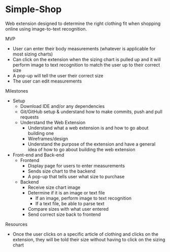 # Simple-Shop
Web extension designed to determine the right clothing fit when shopping online using image-to-text recognition.

MVP
- User can enter their body measurements (whatever is applicable for most sizing charts)
- Can click on the extension when the sizing chart is pulled up and it will perform image to text recognition to match the user up to their correct size
- A pop-up will tell the user their correct size
- The user can edit measurements


Milestones
- Setup
	- Download IDE and/or any dependencies
	- Git/GitHub setup & understand how to make commits, push and pull requests
	- Understand the Web Extension
		- Understand what a web extension is and how to go about building one
		- Wireframes/design
		- Understand the purpose of the extension and have a general idea of how to go about building the web extension
- Front-end and Back-end
	- Frontend
		- Display page for users to enter measurements
		- Sends size chart to the backend
		- A pop-up that tells user what size to purchase
	- Backend
		- Receive size chart image
		- Determine if it is an image or text file
			- If an image, perform image to text recognition
			- If a text file, be able to parse text
		- Compare sizes with what user entered
		- Send correct size back to frontend

Resources
- Once the user clicks on a specific article of clothing and clicks on the extension, they will be told their size without having to click on the sizing chart
